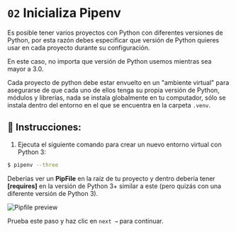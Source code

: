 # `02` Inicializa Pipenv

Es posible tener varios proyectos con Python con diferentes versiones de Python, por esta razón debes especificar que versión de Python quieres usar en cada proyecto durante su configuración.

En este caso, no importa que versión de Python usemos mientras sea mayor a 3.0.

Cada proyecto de python debe estar envuelto en un "ambiente virtual" para asegurarse de que cada uno de ellos tenga su propia versión de Python, módulos y librerías, nada se instala globalmente en tu computador, sólo se instala dentro del entorno en el que se encuentra en la carpeta `.venv`.

## 📝 Instrucciones:

1. Ejecuta el siguiente comando para crear un nuevo entorno virtual con Python 3:

```bash
$ pipenv --three
```

Deberías ver un  **PipFile** en la raíz de tu proyecto y dentro debería tener **[requires]** en la versión de Python 3+ similar a este (pero quizás con una diferente versión de Python 3).

![Pipfile preview](https://github.com/breatheco-de/python-flask-api-tutorial/blob/master/.learn/assets/pipfile.png?raw=true)

Prueba este paso y haz clic en `next →` para continuar.
